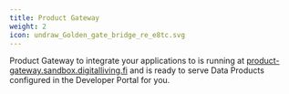 ```yaml
---
title: Product Gateway
weight: 2
icon: undraw_Golden_gate_bridge_re_e8tc.svg
---
```


Product Gateway to integrate your applications to is running at [product-gateway.sandbox.digitalliving.fi](https://product-gateway.sandbox.digitalliving.fi) and is ready to serve Data Products configured in the Developer Portal for you.

